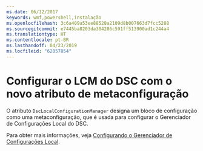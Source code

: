 ```yaml
---
ms.date: 06/12/2017
keywords: wmf,powershell,instalação
ms.openlocfilehash: 3c6a409a53ee88528a2109d8b007663d7fcc5288
ms.sourcegitcommit: e7445ba8203da304286c591ff513900ad1c244a4
ms.translationtype: HT
ms.contentlocale: pt-BR
ms.lasthandoff: 04/23/2019
ms.locfileid: "62057854"
---
```

# <a name="configure-dsc-lcm-with-new-meta-configuration-attribute"></a>Configurar o LCM do DSC com o novo atributo de metaconfiguração

O atributo `DscLocalConfigurationManager` designa um bloco de configuração como uma metaconfiguração, que é usada para configurar o Gerenciador de Configurações Local do DSC.

Para obter mais informações, veja [Configurando o Gerenciador de Configurações Local](https://msdn.microsoft.com/powershell/dsc/metaconfig).
